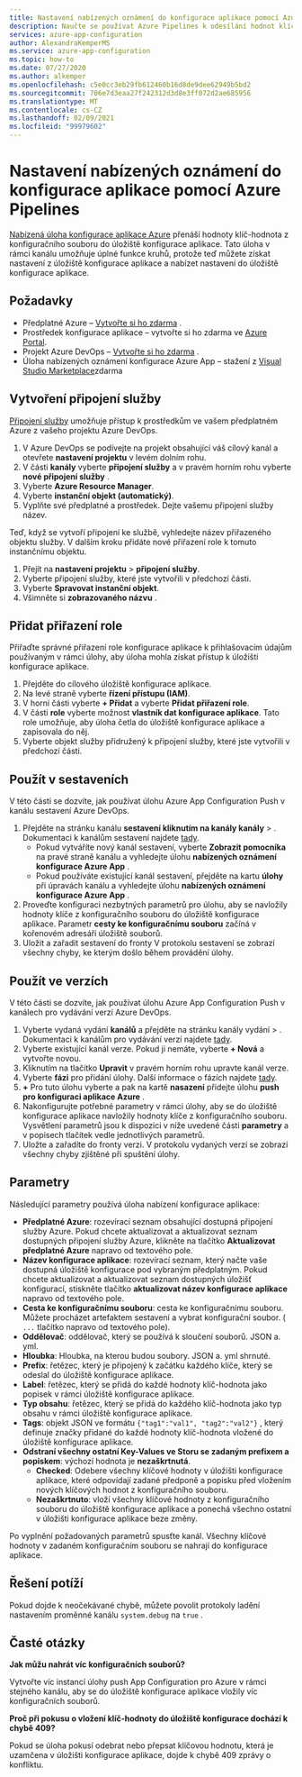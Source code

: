```yaml
---
title: Nastavení nabízených oznámení do konfigurace aplikace pomocí Azure Pipelines
description: Naučte se používat Azure Pipelines k odesílání hodnot klíč-hodnota do úložiště konfigurace aplikace.
services: azure-app-configuration
author: AlexandraKemperMS
ms.service: azure-app-configuration
ms.topic: how-to
ms.date: 07/27/2020
ms.author: alkemper
ms.openlocfilehash: c5e0cc3eb29fb612460b16d8de9dee62949b5bd2
ms.sourcegitcommit: 706e7d3eaa27f242312d3d8e3ff072d2ae685956
ms.translationtype: MT
ms.contentlocale: cs-CZ
ms.lasthandoff: 02/09/2021
ms.locfileid: "99979602"
---
```

# <a name="push-settings-to-app-configuration-with-azure-pipelines"></a>Nastavení nabízených oznámení do konfigurace aplikace pomocí Azure Pipelines

[Nabízená úloha konfigurace aplikace Azure](https://marketplace.visualstudio.com/items?itemName=AzureAppConfiguration.azure-app-configuration-task-push) přenáší hodnoty klíč-hodnota z konfiguračního souboru do úložiště konfigurace aplikace. Tato úloha v rámci kanálu umožňuje úplné funkce kruhů, protože teď můžete získat nastavení z úložiště konfigurace aplikace a nabízet nastavení do úložiště konfigurace aplikace.

## <a name="prerequisites"></a>Požadavky

- Předplatné Azure – [Vytvořte si ho zdarma](https://azure.microsoft.com/free/) .
- Prostředek konfigurace aplikace – vytvořte si ho zdarma ve [Azure Portal](https://portal.azure.com).
- Projekt Azure DevOps – [Vytvořte si ho zdarma](https://go.microsoft.com/fwlink/?LinkId=2014881) .
- Úloha nabízených oznámení konfigurace Azure App – stažení z [Visual Studio Marketplace](https://marketplace.visualstudio.com/items?itemName=AzureAppConfiguration.azure-app-configuration-task-push)zdarma

## <a name="create-a-service-connection"></a>Vytvoření připojení služby

[Připojení služby](/azure/devops/pipelines/library/service-endpoints) umožňuje přístup k prostředkům ve vašem předplatném Azure z vašeho projektu Azure DevOps.

1. V Azure DevOps se podívejte na projekt obsahující váš cílový kanál a otevřete **nastavení projektu** v levém dolním rohu.
1. V části **kanály** vyberte **připojení služby** a v pravém horním rohu vyberte **nové připojení služby** .
1. Vyberte **Azure Resource Manager**.
1. Vyberte **instanční objekt (automatický)**.
1. Vyplňte své předplatné a prostředek. Dejte vašemu připojení služby název.

Teď, když se vytvoří připojení ke službě, vyhledejte název přiřazeného objektu služby. V dalším kroku přidáte nové přiřazení role k tomuto instančnímu objektu.

1. Přejít na **nastavení projektu**  >  **připojení služby**.
1. Vyberte připojení služby, které jste vytvořili v předchozí části.
1. Vyberte **Spravovat instanční objekt**.
1. Všimněte si **zobrazovaného názvu** .

## <a name="add-role-assignment"></a>Přidat přiřazení role

Přiřaďte správné přiřazení role konfigurace aplikace k přihlašovacím údajům používaným v rámci úlohy, aby úloha mohla získat přístup k úložišti konfigurace aplikace.

1. Přejděte do cílového úložiště konfigurace aplikace. 
1. Na levé straně vyberte **řízení přístupu (IAM)**.
1. V horní části vyberte **+ Přidat** a vyberte **Přidat přiřazení role**.
1. V části **role** vyberte možnost **vlastník dat konfigurace aplikace**. Tato role umožňuje, aby úloha četla do úložiště konfigurace aplikace a zapisovala do něj. 
1. Vyberte objekt služby přidružený k připojení služby, které jste vytvořili v předchozí části.
  
## <a name="use-in-builds"></a>Použít v sestaveních

V této části se dozvíte, jak používat úlohu Azure App Configuration Push v kanálu sestavení Azure DevOps.

1. Přejděte na stránku kanálu **sestavení kliknutím na kanály kanály**  >  . Dokumentaci k kanálům sestavení najdete [tady](/azure/devops/pipelines/create-first-pipeline?tabs=tfs-2018-2).
      - Pokud vytváříte nový kanál sestavení, vyberte **Zobrazit pomocníka** na pravé straně kanálu a vyhledejte úlohu **nabízených oznámení konfigurace Azure App** .
      - Pokud používáte existující kanál sestavení, přejděte na kartu **úlohy** při úpravách kanálu a vyhledejte úlohu **nabízených oznámení konfigurace Azure App** .
2. Proveďte konfiguraci nezbytných parametrů pro úlohu, aby se navložily hodnoty klíče z konfiguračního souboru do úložiště konfigurace aplikace. Parametr **cesty ke konfiguračnímu souboru** začíná v kořenovém adresáři úložiště souborů.
3. Uložit a zařadit sestavení do fronty V protokolu sestavení se zobrazí všechny chyby, ke kterým došlo během provádění úlohy.

## <a name="use-in-releases"></a>Použít ve verzích

V této části se dozvíte, jak používat úlohu Azure App Configuration Push v kanálech pro vydávání verzí Azure DevOps.

1. Vyberte vydaná vydání **kanálů** a přejděte na stránku kanály vydání  >  . Dokumentaci k kanálům pro vydávání verzí najdete [tady](/azure/devops/pipelines/release).
1. Vyberte existující kanál verze. Pokud ji nemáte, vyberte **+ Nová** a vytvořte novou.
1. Kliknutím na tlačítko **Upravit** v pravém horním rohu upravte kanál verze.
1. Vyberte **fázi** pro přidání úlohy. Další informace o fázích najdete [tady](/azure/devops/pipelines/release/environments).
1. **+** Pro tuto úlohu vyberte a pak na kartě **nasazení** přidejte úlohu **push pro konfiguraci aplikace Azure** .
1. Nakonfigurujte potřebné parametry v rámci úlohy, aby se do úložiště konfigurace aplikace navložily hodnoty klíče z konfiguračního souboru. Vysvětlení parametrů jsou k dispozici v níže uvedené části **parametry** a v popisech tlačítek vedle jednotlivých parametrů.
1. Uložte a zařadíte do fronty verzi. V protokolu vydaných verzí se zobrazí všechny chyby zjištěné při spuštění úlohy.

## <a name="parameters"></a>Parametry

Následující parametry používá úloha nabízení konfigurace aplikace:

- **Předplatné Azure**: rozevírací seznam obsahující dostupná připojení služby Azure. Pokud chcete aktualizovat a aktualizovat seznam dostupných připojení služby Azure, klikněte na tlačítko **Aktualizovat předplatné Azure** napravo od textového pole.
- **Název konfigurace aplikace**: rozevírací seznam, který načte vaše dostupná úložiště konfigurace pod vybraným předplatným. Pokud chcete aktualizovat a aktualizovat seznam dostupných úložišť konfigurací, stiskněte tlačítko **aktualizovat název konfigurace aplikace** napravo od textového pole.
- **Cesta ke konfiguračnímu souboru**: cesta ke konfiguračnímu souboru. Můžete procházet artefaktem sestavení a vybrat konfigurační soubor. ( `...` tlačítko napravo od textového pole).
- **Oddělovač**: oddělovač, který se používá k sloučení souborů. JSON a. yml.
- **Hloubka**: Hloubka, na kterou budou soubory. JSON a. yml shrnuté.
- **Prefix**: řetězec, který je připojený k začátku každého klíče, který se odeslal do úložiště konfigurace aplikace.
- **Label**: řetězec, který se přidá do každé hodnoty klíč-hodnota jako popisek v rámci úložiště konfigurace aplikace.
- **Typ obsahu**: řetězec, který se přidá do každého klíč-hodnota jako typ obsahu v rámci úložiště konfigurace aplikace.
- **Tags**: objekt JSON ve formátu `{"tag1":"val1", "tag2":"val2"}` , který definuje značky přidané do každé hodnoty klíč-hodnota vložené do úložiště konfigurace aplikace.
- **Odstraní všechny ostatní Key-Values ve Storu se zadaným prefixem a popiskem**: výchozí hodnota je **nezaškrtnutá**.
  - **Checked**: Odebere všechny klíčové hodnoty v úložišti konfigurace aplikace, které odpovídají zadané předponě a popisku před vložením nových klíčových hodnot z konfiguračního souboru.
  - **Nezaškrtnuto**: vloží všechny klíčové hodnoty z konfiguračního souboru do úložiště konfigurace aplikace a ponechá všechno ostatní v úložišti konfigurace aplikace beze změny.

Po vyplnění požadovaných parametrů spusťte kanál. Všechny klíčové hodnoty v zadaném konfiguračním souboru se nahrají do konfigurace aplikace.

## <a name="troubleshooting"></a>Řešení potíží

Pokud dojde k neočekávané chybě, můžete povolit protokoly ladění nastavením proměnné kanálu `system.debug` na `true` .

## <a name="faq"></a>Časté otázky

**Jak můžu nahrát víc konfiguračních souborů?**

Vytvořte víc instancí úlohy push App Configuration pro Azure v rámci stejného kanálu, aby se do úložiště konfigurace aplikace vložily víc konfiguračních souborů.

**Proč při pokusu o vložení klíč-hodnoty do úložiště konfigurace dochází k chybě 409?**

Pokud se úloha pokusí odebrat nebo přepsat klíčovou hodnotu, která je uzamčena v úložišti konfigurace aplikace, dojde k chybě 409 zprávy o konfliktu.
